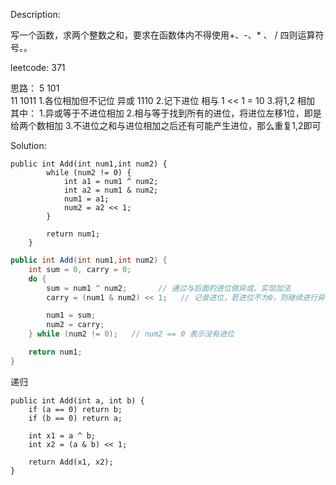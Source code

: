 Description:

写一个函数，求两个整数之和，要求在函数体内不得使用+、-、* 、 / 四则运算符号。。

leetcode: 371

思路：
5  	  101  
11 	 1011
1.各位相加但不记位 异或 1110
2.记下进位        相与  1 << 1 = 10
3.将1,2 相加
其中：
1.异或等于不进位相加 
2.相与等于找到所有的进位，将进位左移1位，即是给两个数相加
3.不进位之和与进位相加之后还有可能产生进位，那么重复1,2即可

Solution:

```
public int Add(int num1,int num2) {
        while (num2 != 0) {
            int a1 = num1 ^ num2;
            int a2 = num1 & num2;
            num1 = a1;
            num2 = a2 << 1;
        }
        
        return num1;
    }
```

```java
public int Add(int num1,int num2) {
	int sum = 0, carry = 0;
	do {
		sum = num1 ^ num2;       // 通过与后面的进位做异或，实现加法
		carry = (num1 & num2) << 1;   // 记录进位，若进位不为0，则继续进行异或运算

		num1 = sum;
		num2 = carry;
	} while (num2 != 0);   // num2 == 0 表示没有进位

	return num1;
}
```

递归
```
public int Add(int a, int b) {
	if (a == 0) return b;
	if (b == 0) return a;

	int x1 = a ^ b;
	int x2 = (a & b) << 1;

	return Add(x1, x2);
}
```